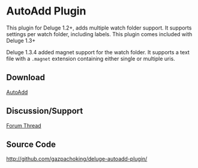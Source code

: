 # AutoAdd Plugin

This plugin for Deluge 1.2+, adds multiple watch folder support. It supports settings per watch folder, including labels. This plugin comes included with Deluge 1.3+

Deluge 1.3.4 added magnet support for the watch folder. It supports a text file with a `.magnet` extension containing either single or multiple uris.

## Download

[AutoAdd](http://github.com/gazpachoking/deluge-autoadd-plugin/downloads)


## Discussion/Support

[Forum Thread](http://forum.deluge-torrent.org/viewtopic.php?f=9&t=26775)

## Source Code

http://github.com/gazpachoking/deluge-autoadd-plugin/